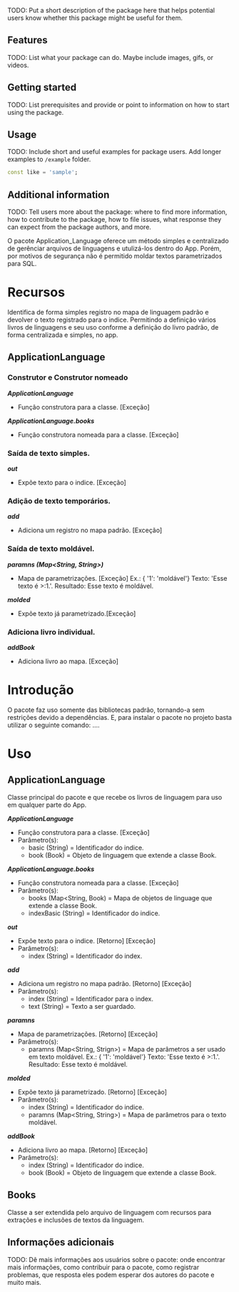 <!--
This README describes the package. If you publish this package to pub.dev,
this README's contents appear on the landing page for your package.

For information about how to write a good package README, see the guide for
[writing package pages](https://dart.dev/tools/pub/writing-package-pages).

For general information about developing packages, see the Dart guide for
[creating packages](https://dart.dev/guides/libraries/create-packages)
and the Flutter guide for
[developing packages and plugins](https://flutter.dev/to/develop-packages).
-->

TODO: Put a short description of the package here that helps potential users
know whether this package might be useful for them.

## Features

TODO: List what your package can do. Maybe include images, gifs, or videos.

## Getting started

TODO: List prerequisites and provide or point to information on how to
start using the package.

## Usage

TODO: Include short and useful examples for package users. Add longer examples
to `/example` folder.

```dart
const like = 'sample';
```

## Additional information

TODO: Tell users more about the package: where to find more information, how to
contribute to the package, how to file issues, what response they can expect
from the package authors, and more.

O pacote Application_Language oferece um método simples e centralizado de gerênciar arquivos de linguagens e utulizá-los dentro do App.
Porém, por motivos de segurança não é permitido moldar textos parametrizados para SQL.

# Recursos

Identifica de forma simples registro no mapa de linguagem padrão e devolver o texto registrado para o indice. Permitindo a definição vários livros de linguagens e seu uso conforme a definição do livro padrão, de forma centralizada e simples, no app. 

## ApplicationLanguage

### Construtor e Construtor nomeado

***ApplicationLanguage***
- Função construtora para a classe. [Exceção]

***ApplicationLanguage.books***
- Função construtora nomeada para a classe. [Exceção]

### Saída de texto simples.

***out***
- Expõe texto para o indice. [Exceção]

### Adição de texto temporários.

***add***
- Adiciona um registro no mapa padrão. [Exceção]

### Saída de texto moldável.

***paramns (Map<String, String>)***
- Mapa de parametrizações. [Exceção]
	Ex.: { '1': 'moldável'}
	Texto: 'Esse texto é >:1.'.
	Resultado: Esse texto é moldável.

***molded***
- Expõe texto já parametrizado.[Exceção]

 ### Adiciona livro individual.
 
***addBook***
- Adiciona livro ao mapa. [Exceção]

# Introdução

O pacote faz uso somente das bibliotecas padrão, tornando-a sem restrições devido a dependências.
E, para instalar o pacote no projeto basta utilizar o seguinte comando: ....

# Uso

## ApplicationLanguage

Classe principal do pacote e que recebe os livros de linguagem para uso em qualquer parte do App.

***ApplicationLanguage***
- Função construtora para a classe. [Exceção]
- Parâmetro(s):
	- basic (String) = Identificador do indice.
	- book (Book) = Objeto de linguagem que extende a classe Book.

***ApplicationLanguage.books***
- Função construtora nomeada para a classe. [Exceção]
- Parâmetro(s):
	- books (Map<String, Book) = Mapa de objetos de linguage que extende a classe Book.
	- indexBasic (String) = Identificador do indice.

***out***
- Expõe texto para o indice. [Retorno] [Exceção]
- Parâmetro(s):
	- index (String) = Identificador do index.

***add***
- Adiciona um registro no mapa padrão. [Retorno] [Exceção]
- Parâmetro(s):
	- index (String) = Identificador para o index.
	- text (String) = Texto a ser guardado.

***paramns***
- Mapa de parametrizações. [Retorno] [Exceção]
- Parâmetro(s):
	- paramns (Map<String, Strign>) = Mapa de parâmetros a ser usado em texto moldável.
	Ex.: { '1': 'moldável'}
	Texto: 'Esse texto é >:1.'.
	Resultado: Esse texto é moldável.

***molded***
- Expõe texto já parametrizado. [Retorno] [Exceção]
- Parâmetro(s):
	- index (String) = Identificador do indice.
	- paramns (Map<String, String>) = Mapa de parâmetros para o texto moldável.
 
***addBook***
- Adiciona livro ao mapa. [Retorno] [Exceção]
- Parâmetro(s):
	- index (String) = Identificador do indice.
	- book (Book) = Objeto de linguagem que extende a classe Book.

## Books

Classe a ser extendida pelo arquivo de linguagem com recursos para extrações e inclusões de textos da linguagem.

## Informações adicionais

TODO: Dê mais informações aos usuários sobre o pacote: onde encontrar mais informações, como contribuir para o pacote, como registrar problemas, que resposta eles podem esperar
dos autores do pacote e muito mais.
